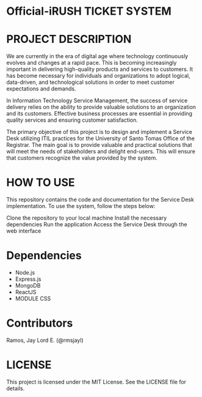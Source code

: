 # Official-iRUSH TICKET SYSTEM

# PROJECT DESCRIPTION
We are currently in the era of digital age where technology continuously evolves and changes at a rapid pace. This is becoming increasingly important in delivering high-quality products and services to customers. It has become necessary for individuals and organizations to adopt logical, data-driven, and technological solutions in order to meet customer expectations and demands.

In Information Technology Service Management, the success of service delivery relies on the ability to provide valuable solutions to an organization and its customers. Effective business processes are essential in providing quality services and ensuring customer satisfaction.

The primary objective of this project is to design and implement a Service Desk utilizing ITIL practices for the University of Santo Tomas Office of the Registrar. The main goal is to provide valuable and practical solutions that will meet the needs of stakeholders and delight end-users. This will ensure that customers recognize the value provided by the system.

# HOW TO USE
This repository contains the code and documentation for the Service Desk implementation. To use the system, follow the steps below:

Clone the repository to your local machine
Install the necessary dependencies
Run the application
Access the Service Desk through the web interface

# Dependencies
* Node.js
* Express.js
* MongoDB
* ReactJS
* MODULE CSS

# Contributors
Ramos, Jay Lord E. (@rmsjayl)

# LICENSE
This project is licensed under the MIT License. See the LICENSE file for details.
